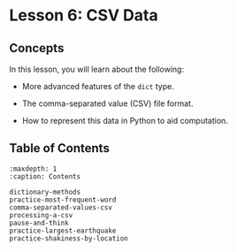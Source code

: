 # <i class="fas fa-book"></i> Lesson 6: CSV Data

## Concepts

In this lesson, you will learn about the following:

- More advanced features of the `dict` type.

- The comma-separated value (CSV) file format.

- How to represent this data in Python to aid computation.

## Table of Contents

```{toctree}
:maxdepth: 1
:caption: Contents

dictionary-methods
practice-most-frequent-word
comma-separated-values-csv
processing-a-csv
pause-and-think
practice-largest-earthquake
practice-shakiness-by-location
```
